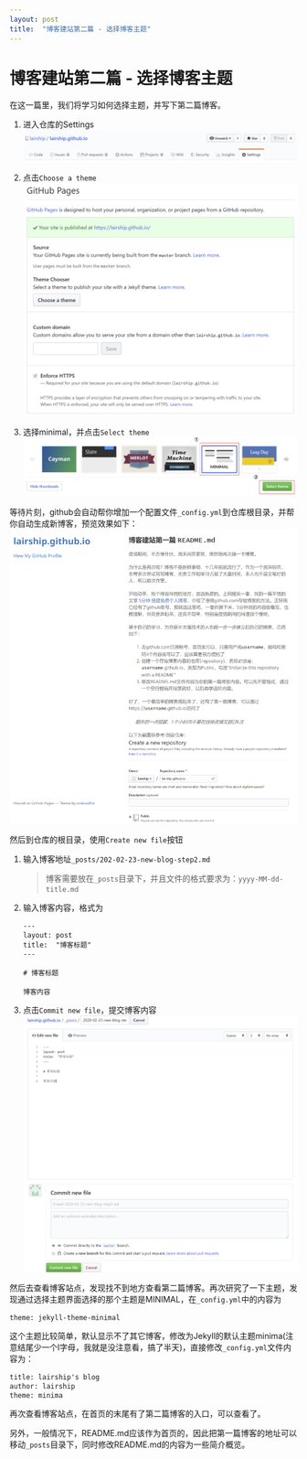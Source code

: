 ```yaml
---
layout: post
title:  "博客建站第二篇 - 选择博客主题"
---
```


# 博客建站第二篇 - 选择博客主题

在这一篇里，我们将学习如何选择主题，并写下第二篇博客。

1. 进入仓库的Settings
![Settings](/assets/images/newblogstep2/1.png)

1. 点击`Choose a theme`
![Choose a theme](/assets/images/newblogstep2/2.png)

1. 选择minimal，并点击`Select theme`
![Select theme](/assets/images/newblogstep2/3.png)

等待片刻，github会自动帮你增加一个配置文件`_config.yml`到仓库根目录，并帮你自动生成新博客，预览效果如下：
![Preview](/assets/images/newblogstep2/4.png)

然后到仓库的根目录，使用`Create new file`按钮

1. 输入博客地址`_posts/202-02-23-new-blog-step2.md`
    > 博客需要放在`_posts`目录下，并且文件的格式要求为：`yyyy-MM-dd-title.md`

1. 输入博客内容，格式为
    ```
    ---
    layout: post
    title:  "博客标题"
    ---

    # 博客标题

    博客内容
    ```

1. 点击`Commit new file`，提交博客内容
![New Blog](/assets/images/newblogstep2/5.png)

然后去查看博客站点，发现找不到地方查看第二篇博客。再次研究了一下主题，发现通过选择主题界面选择的那个主题是MINIMAL，在`_config.yml`中的内容为
```
theme: jekyll-theme-minimal
```
这个主题比较简单，默认显示不了其它博客，修改为Jekyll的默认主题minima(注意结尾少一个l字母，我就是没注意看，搞了半天)，直接修改`_config.yml`文件内容为：
```
title: lairship's blog
author: lairship
theme: minima
```

再次查看博客站点，在首页的末尾有了第二篇博客的入口，可以查看了。

另外，一般情况下，README.md应该作为首页的，因此把第一篇博客的地址可以移动`_posts`目录下，同时修改README.md的内容为一些简介概览。